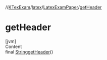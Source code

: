 //[KTexExam](../../../index.md)/[latex](../index.md)/[LatexExamPaper](index.md)/[getHeader](get-header.md)



# getHeader  
[jvm]  
Content  
final [String](https://docs.oracle.com/javase/8/docs/api/java/lang/String.html)[getHeader](get-header.md)()  
  




